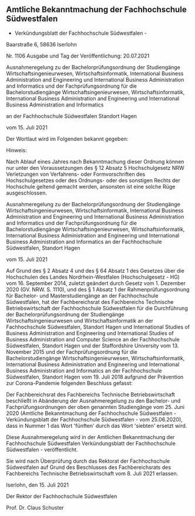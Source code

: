 ## Amtliche Bekanntmachung der Fachhochschule Südwestfalen

- Verkündungsblatt der Fachhochschule Südwestfalen -

Baarstraße 6, 58636 Iserlohn

Nr. 1106                             Ausgabe und Tag der Veröffentlichung:   20.07.2021

Ausnahmeregelung zu der Bachelorprüfungsordnung der Studiengänge Wirtschaftsingenieurwesen, Wirtschaftsinformatik, International Business Administration and Engineering und International Business Administration and Informatics und der Fachprüfungsordnung für die Bachelorstudiengänge Wirtschaftsingenieurwesen, Wirtschaftsinformatik, International Business Administration and Engineering und International Business Administration and Informatics

an der Fachhochschule Südwestfalen Standort Hagen

vom 15. Juli 2021

Der Wortlaut wird im Folgenden bekannt gegeben:

Hinweis:

Nach Ablauf eines Jahres nach Bekanntmachung dieser Ordnung können nur unter den Voraussetzungen des § 12 Absatz 5 Hochschulgesetz NRW Verletzungen von Verfahrens- oder Formvorschriften des Hochschulgesetzes oder des Ordnungs- oder des sonstigen Rechts der Hochschule geltend gemacht werden, ansonsten ist eine solche Rüge ausgeschlossen.

Ausnahmeregelung zu der Bachelorprüfungsordnung der Studiengänge Wirtschaftsingenieurwesen, Wirtschaftsinformatik, International Business Administration and Engineering und International Business Administration and Informatics und der Fachprüfungsordnung für die Bachelorstudiengänge Wirtschaftsingenieurwesen, Wirtschaftsinformatik, International Business Administration and Engineering und International Business Administration and Informatics an der Fachhochschule Südwestfalen, Standort Hagen

vom 15. Juli 2021

Auf Grund des § 2 Absatz 4 und des § 64 Absatz 1 des Gesetzes über die Hochschulen des Landes Nordrhein-Westfalen (Hochschulgesetz - HG) vom 16. September 2014, zuletzt geändert durch Gesetz vom 1. Dezember 2020 (GV. NRW. S. 1110), und des § 1 Absatz 1 der Rahmenprüfungsordnung für Bachelor- und Masterstudiengänge an der Fachhochschule Südwestfalen, hat der Fachbereichsrat des Fachbereichs Technische Betriebswirtschaft der Fachhochschule Südwestfalen für die Durchführung der Bachelorprüfungsordnung der Studiengänge Wirtschaftsingenieurwesen und Wirtschaftsinformatik an der Fachhochschule Südwestfalen, Standort Hagen und International Studies of Business Administration and Engineering und International Studies of Business Administration and Computer  Science  an  der  Fachhochschule  Südwestfalen,  Standort  Hagen  und  der  Staffordshire University  vom  13.  November  2015  und  der  Fachprüfungsordnung  für  die  Bachelorstudiengänge Wirtschaftsingenieurwesen, Wirtschaftsinformatik, International Business Administration and Engineering  und  International  Business  Administration  and  Informatics  an  der  Fachhochschule Südwestfalen,  Standort  Hagen  vom  19.  Juli  2018    aufgrund  der  Prävention  zur  Corona-Pandemie folgenden Beschluss gefasst:

Der Fachbereichsrat des Fachbereichs Technische Betriebswirtschaft beschließt in Abänderung der Ausnahmeregelung zu den Bachelor- und Fachprüfungsordnungen der oben genannten Studiengänge vom 25. Juni 2020 (Amtliche Bekanntmachung der Fachhochschule Südwestfalen - Verkündungsblatt der Fachhochschule Südwestfalen - vom 25.06.2020), dass in Nummer 1 das Wort 'fünften' durch das Wort 'siebten' ersetzt wird.

Diese Ausnahmeregelung wird in der Amtlichen Bekanntmachung der Fachhochschule Südwestfalen Verkündungsblatt der Fachhochschule Südwestfalen - veröffentlicht.

Sie  wird  nach  Überprüfung  durch  das  Rektorat  der  Fachhochschule  Südwestfalen  auf  Grund  des Beschlusses des Fachbereichsrats des Fachbereichs Technische Betriebswirtschaft vom 8. Juli 2021 erlassen.

Iserlohn, den 15. Juli 2021

Der Rektor der Fachhochschule Südwestfalen

Prof. Dr. Claus Schuster